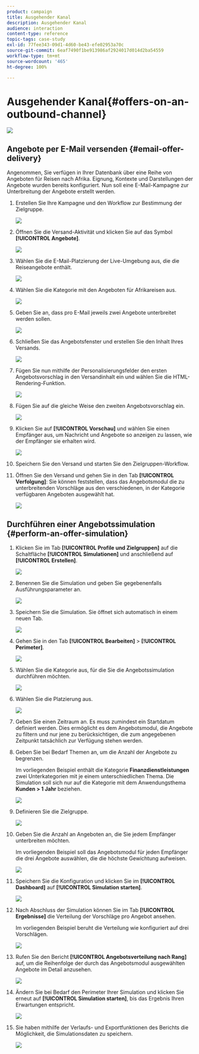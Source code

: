 ```yaml
---
product: campaign
title: Ausgehender Kanal
description: Ausgehender Kanal
audience: interaction
content-type: reference
topic-tags: case-study
exl-id: 77fee343-09d1-4d60-be43-efe02953a70c
source-git-commit: 6eaf7490f1be913986af2924017d014d2ba54559
workflow-type: tm+mt
source-wordcount: '465'
ht-degree: 100%

---
```


# Ausgehender Kanal{#offers-on-an-outbound-channel}

![](../../assets/common.svg)

## Angebote per E-Mail versenden {#email-offer-delivery}

Angenommen, Sie verfügen in Ihrer Datenbank über eine Reihe von Angeboten für Reisen nach Afrika. Eignung, Kontexte und Darstellungen der Angebote wurden bereits konfiguriert. Nun soll eine E-Mail-Kampagne zur Unterbreitung der Angebote erstellt werden.

1. Erstellen Sie Ihre Kampagne und den Workflow zur Bestimmung der Zielgruppe.

   ![](assets/offer_delivery_example_001.png)

1. Öffnen Sie die Versand-Aktivität und klicken Sie auf das Symbol **[!UICONTROL Angebote]**.

   ![](assets/offer_delivery_example_002.png)

1. Wählen Sie die E-Mail-Platzierung der Live-Umgebung aus, die die Reiseangebote enthält.

   ![](assets/offer_delivery_example_003.png)

1. Wählen Sie die Kategorie mit den Angeboten für Afrikareisen aus.

   ![](assets/offer_delivery_example_004.png)

1. Geben Sie an, dass pro E-Mail jeweils zwei Angebote unterbreitet werden sollen.

   ![](assets/offer_delivery_example_005.png)

1. Schließen Sie das Angebotsfenster und erstellen Sie den Inhalt Ihres Versands.

   ![](assets/offer_delivery_example_006.png)

1. Fügen Sie nun mithilfe der Personalisierungsfelder den ersten Angebotsvorschlag in den Versandinhalt ein und wählen Sie die HTML-Rendering-Funktion.

   ![](assets/offer_delivery_example_007.png)

1. Fügen Sie auf die gleiche Weise den zweiten Angebotsvorschlag ein.

   ![](assets/offer_delivery_example_008.png)

1. Klicken Sie auf **[!UICONTROL Vorschau]** und wählen Sie einen Empfänger aus, um Nachricht und Angebote so anzeigen zu lassen, wie der Empfänger sie erhalten wird.

   ![](assets/offer_delivery_example_009.png)

1. Speichern Sie den Versand und starten Sie den Zielgruppen-Workflow.
1. Öffnen Sie den Versand und gehen Sie in den Tab **[!UICONTROL Verfolgung]**: Sie können feststellen, dass das Angebotsmodul die zu unterbreitenden Vorschläge aus den verschiedenen, in der Kategorie verfügbaren Angeboten ausgewählt hat.

   ![](assets/offer_delivery_example_010.png)

## Durchführen einer Angebotssimulation {#perform-an-offer-simulation}

1. Klicken Sie im Tab **[!UICONTROL Profile und Zielgruppen]** auf die Schaltfläche **[!UICONTROL Simulationen]** und anschließend auf **[!UICONTROL Erstellen]**.

   ![](assets/offer_simulation_001.png)

1. Benennen Sie die Simulation und geben Sie gegebenenfalls Ausführungsparameter an.

   ![](assets/offer_simulation_example_002.png)

1. Speichern Sie die Simulation. Sie öffnet sich automatisch in einem neuen Tab.

   ![](assets/offer_simulation_example_003.png)

1. Gehen Sie in den Tab **[!UICONTROL Bearbeiten]** > **[!UICONTROL Perimeter]**.

   ![](assets/offer_simulation_example_004.png)

1. Wählen Sie die Kategorie aus, für die Sie die Angebotssimulation durchführen möchten.

   ![](assets/offer_simulation_example_005.png)

1. Wählen Sie die Platzierung aus.

   ![](assets/offer_simulation_example_006.png)

1. Geben Sie einen Zeitraum an. Es muss zumindest ein Startdatum definiert werden. Dies ermöglicht es dem Angebotsmodul, die Angebote zu filtern und nur jene zu berücksichtigen, die zum angegebenen Zeitpunkt tatsächlich zur Verfügung stehen werden.
1. Geben Sie bei Bedarf Themen an, um die Anzahl der Angebote zu begrenzen.

   Im vorliegenden Beispiel enthält die Kategorie **Finanzdienstleistungen** zwei Unterkategorien mit je einem unterschiedlichen Thema. Die Simulation soll sich nur auf die Kategorie mit dem Anwendungsthema **Kunden > 1 Jahr** beziehen.

   ![](assets/offer_simulation_example_007.png)

1. Definieren Sie die Zielgruppe.

   ![](assets/offer_simulation_example_008.png)

1. Geben Sie die Anzahl an Angeboten an, die Sie jedem Empfänger unterbreiten möchten.

   Im vorliegenden Beispiel soll das Angebotsmodul für jeden Empfänger die drei Angebote auswählen, die die höchste Gewichtung aufweisen.

   ![](assets/offer_simulation_example_009.png)

1. Speichern Sie die Konfiguration und klicken Sie im **[!UICONTROL Dashboard]** auf **[!UICONTROL Simulation starten]**.

   ![](assets/offer_simulation_example_010.png)

1. Nach Abschluss der Simulation können Sie im Tab **[!UICONTROL Ergebnisse]** die Verteilung der Vorschläge pro Angebot ansehen.

   Im vorliegenden Beispiel beruht die Verteilung wie konfiguriert auf drei Vorschlägen.

   ![](assets/offer_simulation_example_011.png)

1. Rufen Sie den Bericht **[!UICONTROL Angebotsverteilung nach Rang]** auf, um die Reihenfolge der durch das Angebotsmodul ausgewählten Angebote im Detail anzusehen.

   ![](assets/offer_simulation_example_012.png)

1. Ändern Sie bei Bedarf den Perimeter Ihrer Simulation und klicken Sie erneut auf **[!UICONTROL Simulation starten]**, bis das Ergebnis Ihren Erwartungen entspricht.

   ![](assets/offer_simulation_example_010.png)

1. Sie haben mithilfe der Verlaufs- und Exportfunktionen des Berichts die Möglichkeit, die Simulationsdaten zu speichern.

   ![](assets/offer_simulation_example_013.png)
